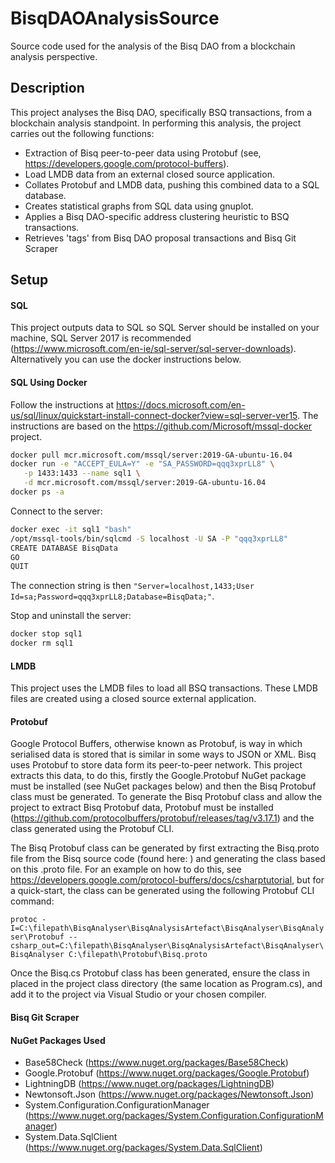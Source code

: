 # BisqDAOAnalysisSource

Source code used for the analysis of the Bisq DAO from a blockchain analysis perspective.

## Description

This project analyses the Bisq DAO, specifically BSQ transactions, from a blockchain analysis standpoint. In performing this analysis, the project carries out the following functions:
- Extraction of Bisq peer-to-peer data using Protobuf (see, https://developers.google.com/protocol-buffers).
- Load LMDB data from an external closed source application.
- Collates Protobuf and LMDB data, pushing this combined data to a SQL database.
- Creates statistical graphs from SQL data using gnuplot.
- Applies a Bisq DAO-specific address clustering heuristic to BSQ transactions.
- Retrieves 'tags' from Bisq DAO proposal transactions and Bisq Git Scraper

## Setup

#### SQL

This project outputs data to SQL so SQL Server should be installed on your machine, SQL Server 2017 is recommended (https://www.microsoft.com/en-ie/sql-server/sql-server-downloads).
Alternatively you can use the docker instructions below.

#### SQL Using Docker

Follow the instructions at https://docs.microsoft.com/en-us/sql/linux/quickstart-install-connect-docker?view=sql-server-ver15. The instructions are based on the https://github.com/Microsoft/mssql-docker project.

```sh
docker pull mcr.microsoft.com/mssql/server:2019-GA-ubuntu-16.04
docker run -e "ACCEPT_EULA=Y" -e "SA_PASSWORD=qqq3xprLL8" \
   -p 1433:1433 --name sql1 \
   -d mcr.microsoft.com/mssql/server:2019-GA-ubuntu-16.04
docker ps -a
```

Connect to the server:

```sh
docker exec -it sql1 "bash"
/opt/mssql-tools/bin/sqlcmd -S localhost -U SA -P "qqq3xprLL8"
CREATE DATABASE BisqData
GO
QUIT
```

The connection string is then `"Server=localhost,1433;User Id=sa;Password=qqq3xprLL8;Database=BisqData;"`.

Stop and uninstall the server:
```sh
docker stop sql1
docker rm sql1
```


#### LMDB

This project uses the LMDB files to load all BSQ transactions. These LMDB files are created using a closed source external application.

#### Protobuf

Google Protocol Buffers, otherwise known as Protobuf, is way in which serialised data is stored that is similar in some ways to JSON or XML. Bisq uses Protobuf to store data form its peer-to-peer network. This project extracts this data, to do this, firstly the Google.Protobuf NuGet package must be installed (see NuGet packages below) and then the Bisq Protobuf class must be generated. To generate the Bisq Protobuf class and allow the project to extract Bisq Protobuf data, Protobuf must be installed (https://github.com/protocolbuffers/protobuf/releases/tag/v3.17.1) and the class generated using the Protobuf CLI.

The Bisq Protobuf class can be generated by first extracting the Bisq.proto file from the Bisq source code (found here: ) and generating the class based on this .proto file. For an example on how to do this, see https://developers.google.com/protocol-buffers/docs/csharptutorial, but for a quick-start, the class can be generated using the following Protobuf CLI command:

`protoc -I=C:\filepath\BisqAnalyser\BisqAnalysisArtefact\BisqAnalyser\BisqAnalyser\Protobuf --csharp_out=C:\filepath\BisqAnalyser\BisqAnalysisArtefact\BisqAnalyser\BisqAnalyser C:\filepath\Protobuf\Bisq.proto`

Once the Bisq.cs Protobuf class has been generated, ensure the class in placed in the project class directory (the same location as Program.cs), and add it to the project via Visual Studio or your chosen compiler.

#### Bisq Git Scraper



#### NuGet Packages Used

- Base58Check (https://www.nuget.org/packages/Base58Check)
- Google.Protobuf (https://www.nuget.org/packages/Google.Protobuf)
- LightningDB (https://www.nuget.org/packages/LightningDB)
- Newtonsoft.Json (https://www.nuget.org/packages/Newtonsoft.Json)
- System.Configuration.ConfigurationManager (https://www.nuget.org/packages/System.Configuration.ConfigurationManager)
- System.Data.SqlClient (https://www.nuget.org/packages/System.Data.SqlClient)
